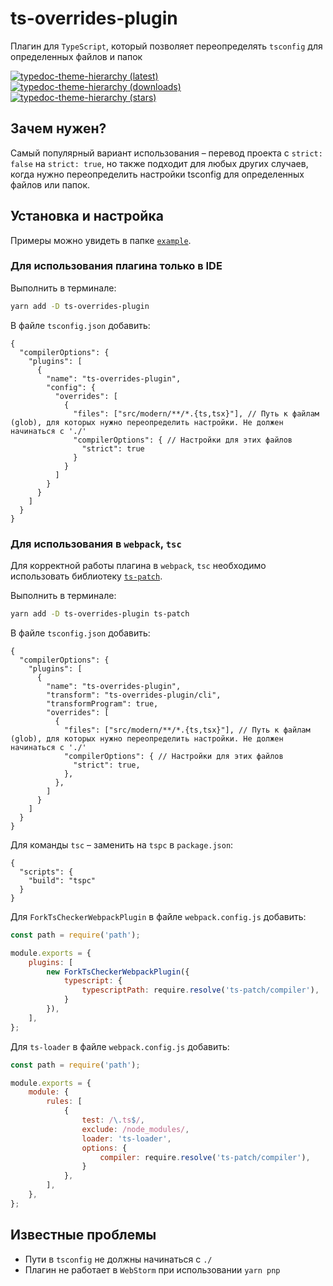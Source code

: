 # ts-overrides-plugin

Плагин для `TypeScript`, который позволяет переопределять `tsconfig` для определенных файлов и папок

[![typedoc-theme-hierarchy (latest)](https://img.shields.io/npm/v/ts-overrides-plugin)](https://www.npmjs.com/package/ts-overrides-plugin)
[![typedoc-theme-hierarchy (downloads)](https://img.shields.io/npm/dw/ts-overrides-plugin)](https://www.npmjs.com/package/ts-overrides-plugin)
[![typedoc-theme-hierarchy (stars)](https://img.shields.io/github/stars/difuks/ts-overrides-plugin?style=social)](https://github.com/DiFuks/ts-overrides-plugin)

## Зачем нужен?

Самый популярный вариант использования – перевод проекта с `strict: false` на `strict: true`, но также подходит для
любых других случаев, когда нужно переопределить настройки tsconfig для определенных файлов или папок.

## Установка и настройка

Примеры можно увидеть в папке [`example`](https://github.com/DiFuks/ts-overrides-plugin/tree/main/packages/example).

### Для использования плагина только в IDE

Выполнить в терминале:
```bash
yarn add -D ts-overrides-plugin
```

В файле `tsconfig.json` добавить:
```json5
{
  "compilerOptions": {
    "plugins": [
      {
        "name": "ts-overrides-plugin",
        "config": {
          "overrides": [
            {
              "files": ["src/modern/**/*.{ts,tsx}"], // Путь к файлам (glob), для которых нужно переопределить настройки. Не должен начинаться с './'
              "compilerOptions": { // Настройки для этих файлов
                "strict": true
              }
            }
          ]
        }
      }
    ]
  }
}
```

### Для использования в `webpack`, `tsc`

Для корректной работы плагина в `webpack`, `tsc` необходимо использовать библиотеку [`ts-patch`](https://github.com/nonara/ts-patch).

Выполнить в терминале:

```bash
yarn add -D ts-overrides-plugin ts-patch
```

В файле `tsconfig.json` добавить:

```json5
{
  "compilerOptions": {
    "plugins": [
      {
        "name": "ts-overrides-plugin",
        "transform": "ts-overrides-plugin/cli",
        "transformProgram": true,
        "overrides": [
          {
            "files": ["src/modern/**/*.{ts,tsx}"], // Путь к файлам (glob), для которых нужно переопределить настройки. Не должен начинаться с './'
            "compilerOptions": { // Настройки для этих файлов
              "strict": true,
            },
          },
        ]
      }
    ]
  }
}
```

Для команды `tsc` – заменить на `tspc` в `package.json`:

```json5
{
  "scripts": {
    "build": "tspc"
  }
}
```

Для `ForkTsCheckerWebpackPlugin` в файле `webpack.config.js` добавить:

```js
const path = require('path');

module.exports = {
	plugins: [
		new ForkTsCheckerWebpackPlugin({
			typescript: {
				typescriptPath: require.resolve('ts-patch/compiler'),
			}
		}),
	],
};
```

Для `ts-loader` в файле `webpack.config.js` добавить:

```js
const path = require('path');

module.exports = {
	module: {
		rules: [
			{
				test: /\.ts$/,
				exclude: /node_modules/,
				loader: 'ts-loader',
				options: {
					compiler: require.resolve('ts-patch/compiler'),
				}
			},
		],
	},
};
```

## Известные проблемы

- Пути в `tsconfig` не должны начинаться с `./`
- Плагин не работает в `WebStorm` при использовании `yarn pnp`
